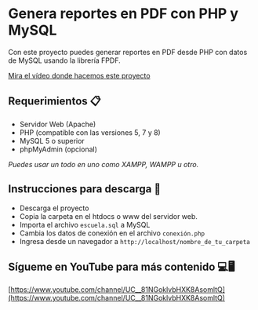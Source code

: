 # Genera reportes en PDF con PHP y MySQL

Con este proyecto puedes generar reportes en PDF desde PHP con datos de MySQL usando la librería FPDF.

[Mira el vídeo donde hacemos este proyecto](https://pages.github.com/)

## Requerimientos 📋
- Servidor Web (Apache)
- PHP (compatible con las versiones 5, 7 y 8)
- MySQL 5 o superior
- phpMyAdmin (opcional)

*Puedes usar un todo en uno como XAMPP, WAMPP u otro.*

## Instrucciones para descarga 🔧
- Descarga el proyecto
- Copia la carpeta en el htdocs o www del servidor web.
- Importa el archivo ```escuela.sql``` a MySQL
- Cambia los datos de conexión en el archivo ```conexión.php```
- Ingresa desde un navegador a ```http://localhost/nombre_de_tu_carpeta```

## Sígueme en YouTube para más contenido 💻🖥

[https://www.youtube.com/channel/UC__81NGoklvbHXK8AsomltQ](https://www.youtube.com/channel/UC__81NGoklvbHXK8AsomltQ)
